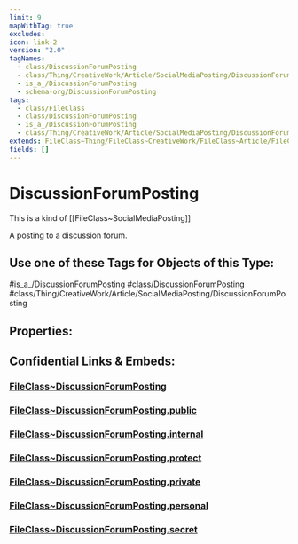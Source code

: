 ```yaml
---
limit: 9
mapWithTag: true
excludes: 
icon: link-2
version: "2.0"
tagNames:
  - class/DiscussionForumPosting
  - class/Thing/CreativeWork/Article/SocialMediaPosting/DiscussionForumPosting
  - is_a_/DiscussionForumPosting
  - schema-org/DiscussionForumPosting
tags:
  - class/FileClass
  - class/DiscussionForumPosting
  - is_a_/DiscussionForumPosting
  - class/Thing/CreativeWork/Article/SocialMediaPosting/DiscussionForumPosting
extends: FileClass~Thing/FileClass~CreativeWork/FileClass~Article/FileClass~SocialMediaPosting
fields: []
---
```


# DiscussionForumPosting
This is a kind of [[FileClass~SocialMediaPosting]]

A posting to a discussion forum.


## Use one of these Tags for Objects of this Type:

#is_a_/DiscussionForumPosting
#class/DiscussionForumPosting
#class/Thing/CreativeWork/Article/SocialMediaPosting/DiscussionForumPosting

## Properties:


## Confidential Links & Embeds: 

### [FileClass~DiscussionForumPosting](/_Standards/fileClass/FileClass~Thing/FileClass~CreativeWork/FileClass~Article/FileClass~SocialMediaPosting/FileClass~DiscussionForumPosting.md) 

### [FileClass~DiscussionForumPosting.public](/_public/fileClass/FileClass~Thing/FileClass~CreativeWork/FileClass~Article/FileClass~SocialMediaPosting/FileClass~DiscussionForumPosting.public.md) 

### [FileClass~DiscussionForumPosting.internal](/_internal/fileClass/FileClass~Thing/FileClass~CreativeWork/FileClass~Article/FileClass~SocialMediaPosting/FileClass~DiscussionForumPosting.internal.md) 

### [FileClass~DiscussionForumPosting.protect](/_protect/fileClass/FileClass~Thing/FileClass~CreativeWork/FileClass~Article/FileClass~SocialMediaPosting/FileClass~DiscussionForumPosting.protect.md) 

### [FileClass~DiscussionForumPosting.private](/_private/fileClass/FileClass~Thing/FileClass~CreativeWork/FileClass~Article/FileClass~SocialMediaPosting/FileClass~DiscussionForumPosting.private.md) 

### [FileClass~DiscussionForumPosting.personal](/_personal/fileClass/FileClass~Thing/FileClass~CreativeWork/FileClass~Article/FileClass~SocialMediaPosting/FileClass~DiscussionForumPosting.personal.md) 

### [FileClass~DiscussionForumPosting.secret](/_secret/fileClass/FileClass~Thing/FileClass~CreativeWork/FileClass~Article/FileClass~SocialMediaPosting/FileClass~DiscussionForumPosting.secret.md)

